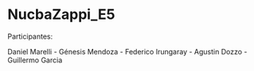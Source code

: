 # NucbaZappi_E5

Participantes:

Daniel Marelli -
Génesis Mendoza -
Federico Irungaray -
Agustin Dozzo -
Guillermo Garcia
